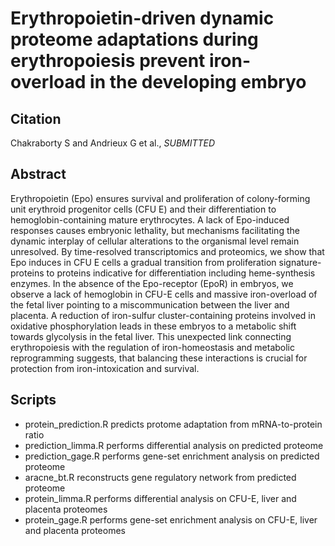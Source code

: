 # Erythropoietin-driven dynamic proteome adaptations during erythropoiesis prevent iron-overload in the developing embryo

## Citation
Chakraborty S and Andrieux G et al., *SUBMITTED*

## Abstract
Erythropoietin (Epo) ensures survival and proliferation of colony-forming unit erythroid progenitor cells (CFU E) and their differentiation to hemoglobin-containing mature erythrocytes. A lack of Epo-induced responses causes embryonic lethality, but mechanisms facilitating the dynamic interplay of cellular alterations to the organismal level remain unresolved. By time-resolved transcriptomics and proteomics, we show that Epo induces in CFU E cells a gradual transition from proliferation signature-proteins to proteins indicative for differentiation including heme-synthesis enzymes. In the absence of the Epo-receptor (EpoR) in embryos, we observe a lack of hemoglobin in CFU-E cells and massive iron-overload of the fetal liver pointing to a miscommunication between the liver and placenta. A reduction of iron-sulfur cluster-containing proteins involved in oxidative phosphorylation leads in these embryos to a metabolic shift towards glycolysis in the fetal liver. This unexpected link connecting erythropoiesis with the regulation of iron-homeostasis and metabolic reprogramming suggests, that balancing these interactions is crucial for protection from iron-intoxication and survival.

## Scripts
* protein_prediction.R predicts protome adaptation from mRNA-to-protein ratio
* prediction_limma.R performs differential analysis on predicted proteome
* prediction_gage.R performs gene-set enrichment analysis on predicted proteome
* aracne_bt.R reconstructs gene regulatory network from predicted proteome
* protein_limma.R performs differential analysis on CFU-E, liver and placenta proteomes
* protein_gage.R performs gene-set enrichment analysis on CFU-E, liver and placenta proteomes

